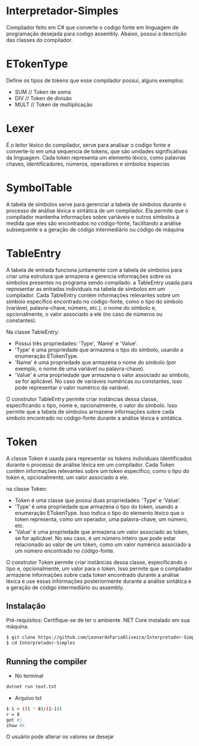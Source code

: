 # Interpretador-Simples
Compilador feito em C# que converte o codigo fonte em linguagem de programação desejada para codigo assembly. Abaixo, possui a descrição das classes do compilador.

# ETokenType
Define os tipos de tokens que esse compilador possui, alguns exemplos:
* SUM // Token de soma
* DIV // Token de divisão
* MULT // Token de multiplicação

# Lexer
É o leitor léxico do compilador, serve para analisar o codigo fonte e converte-lo em uma sequencia de tokens, que são unidades significativas da linguagem. Cada token representa um elemento léxico, como palavras chaves, identificadores, números, operadores e simbolos especias

# SymbolTable
A tabela de símbolos serve para gerenciar a tabela de símbolos durante o processo de análise léxica e sintática de um compilador. Ela permite que o compilador mantenha informações sobre variáveis e outros símbolos à medida que eles são encontrados no código-fonte, facilitando a análise subsequente e a geração de código intermediário ou código de máquina

# TableEntry
A tabela de entrada funciona juntamente com a tabela de símbolos para criar uma estrutura que armazena e gerencia informações sobre os símbolos presentes no programa sendo compilado. a TableEntry usada para representar as entradas individuais na tabela de símbolos em um compilador. Cada TableEntry contém informações relevantes sobre um símbolo específico encontrado no código-fonte, como o tipo do símbolo (variável, palavra-chave, número, etc.), o nome do símbolo e, opcionalmente, o valor associado a ele (no caso de números ou constantes).

Na classe TableEntry:

* Possui três propriedades: 'Type', 'Name' e 'Value'.
* 'Type' é uma propriedade que armazena o tipo do símbolo, usando a enumeração ETokenType.
* 'Name' é uma propriedade que armazena o nome do símbolo (por exemplo, o nome de uma variável ou palavra-chave).
* 'Value' é uma propriedade que armazena o valor associado ao símbolo, se for aplicável. No caso de variáveis numéricas ou constantes, isso pode representar o valor numérico da variável.

O construtor TableEntry permite criar instâncias dessa classe, especificando o tipo, nome e, opcionalmente, o valor do símbolo. Isso permite que a tabela de símbolos armazene informações sobre cada símbolo encontrado no código-fonte durante a análise léxica e sintática.

# Token
A classe Token é usada para representar os tokens individuais identificados durante o processo de análise léxica em um compilador. Cada Token contém informações relevantes sobre um token específico, como o tipo do token e, opcionalmente, um valor associado a ele.

na classe Token:

* Token é uma classe que possui duas propriedades: 'Type' e 'Value'.
* 'Type' é uma propriedade que armazena o tipo do token, usando a enumeração ETokenType. Isso indica o tipo do elemento léxico que o token representa, como um operador, uma palavra-chave, um número, etc.
* 'Value' é uma propriedade que armazena um valor associado ao token, se for aplicável. No seu caso, é um número inteiro que pode estar relacionado ao valor de um token, como um valor numérico associado a um número encontrado no código-fonte.

O construtor Token permite criar instâncias dessa classe, especificando o tipo e, opcionalmente, um valor para o token. Isso permite que o compilador armazene informações sobre cada token encontrado durante a análise léxica e use essas informações posteriormente durante a análise sintática e a geração de código intermediário ou assembly.

## Instalação
Pré-requisitos: Certifique-se de ter o ambiente .NET Core instalado em sua máquina.

```bash
$ git clone https://github.com/LeonardoFariaOliveira/Interpretador-Simples
$ cd Interpretador-Simples
```

## Running the compiler

* No terminal
```bash
dotnet run text.txt
```

* Arquivo txt
```bash
$ 1 + ((1 * 8)/(2-1))
r = 8
get #j
show #k
```

O usuário pode alterar os valores se desejar
